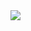 <img src="[https://capsule-render.vercel.app/api?type=모양&color=색상코드&height=높이&section=header&text=텍스트&fontSize=텍스트크기](https://capsule-render.vercel.app/api?type=waving&height=200&color=gradient&text=If%20a%20waffle%20machine%20is%20a%20class,%20then%20a%20waffle%20is%20an%20object.&fontAlign=49&fontSize=24&desc=SO%20WAFFLE%20IS%20OBJECT.&section=footer&reversal=false&descSize=47&descAlign=50&descAlignY=73)" />
